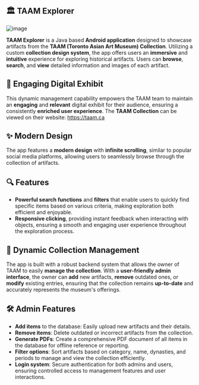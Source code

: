 ## 🏛️ TAAM Explorer
![image](https://github.com/user-attachments/assets/b3015574-80d9-46c0-ae10-8d13753ceb0d)

**TAAM Explorer** is a Java based **Android application** designed to showcase artifacts from the **TAAM (Toronto Asian Art Museum) Collection**. Utilizing a custom **collection design system**, the app offers users an **immersive** and **intuitive** experience for exploring historical artifacts. Users can **browse**, **search**, and **view** detailed information and images of each artifact.

## 🌟 Engaging Digital Exhibit

This dynamic management capability empowers the TAAM team to maintain an **engaging** and **relevant** digital exhibit for their audience, ensuring a consistently **enriched user experience**. The **TAAM Collection** can be viewed on their website: https://taam.ca

## ✨ Modern Design

The app features a **modern design** with **infinite scrolling**, similar to popular social media platforms, allowing users to seamlessly browse through the collection of artifacts.

## 🔍 Features

- **Powerful search functions** and **filters** that enable users to quickly find specific items based on various criteria, making exploration both efficient and enjoyable.
- **Responsive clicking**, providing instant feedback when interacting with objects, ensuring a smooth and engaging user experience throughout the exploration process.
## 🔧 Dynamic Collection Management

The app is built with a robust backend system that allows the owner of TAAM to easily **manage the collection**. With a **user-friendly admin interface**, the owner can **add** new artifacts, **remove** outdated ones, or **modify** existing entries, ensuring that the collection remains **up-to-date** and accurately represents the museum's offerings.
## 🛠️ Admin Features

- **Add items** to the database: Easily upload new artifacts and their details.
- **Remove items**: Delete outdated or incorrect artifacts from the collection.
- **Generate PDFs**: Create a comprehensive PDF document of all items in the database for offline reference or reporting.
- **Filter options**: Sort artifacts based on category, name, dynasties, and periods to manage and view the collection efficiently.
- **Login system**: Secure authentication for both admins and users, ensuring controlled access to management features and user interactions.
